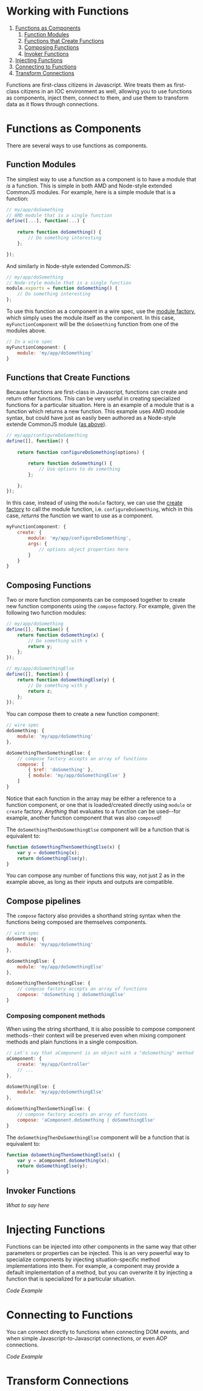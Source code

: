 # Working with Functions

1. [Functions as Components](#functions-as-components)
	1. [Function Modules](#function-modules)
	1. [Functions that Create Functions](#functions-that-create-functions)
	1. [Composing Functions](#composing-functions)
	1. [Invoker Functions](#invoker-functions)
1. [Injecting Functions](#injecting-functions)
1. [Connecting to Functions](#connecting-to-functions)
1. [Transform Connections](#transform-connections)

Functions are first-class citizens in Javascript. Wire treats them as first-class citizens in an IOC environment as well, allowing you to use functions as components, inject them, connect to them, and use them to transform data as it flows through connections.

# Functions as Components

There are several ways to use functions as components.

## Function Modules

The simplest way to use a function as a component is to have a module that *is* a function.  This is simple in both AMD and Node-style extended CommonJS modules.  For example, here is a simple module that is a function:

```js
// my/app/doSomething
// AMD module that is a single function
define([...], function(...) {
	
	return function doSomething() {
		// Do something interesting
	};

});
```

And similarly in Node-style extended CommonJS:

```js
// my/app/doSomething
// Node-style module that is a single function
module.exports = function doSomething() {
	// Do something interesting
};
```

To use this function as a component in a wire spec, use the [module factory](connections.md#module), which simply uses the module itself as the component.  In this case, `myFunctionComponent` will be the `doSomething` function from one of the modules above.

```js
// In a wire spec
myFunctionComponent: {
	module: 'my/app/doSomething'
}
```

## Functions that Create Functions

Because functions are first-class in Javascript, functions can create and return other functions.  This can be very useful in creating specialized functions for a particular situation.  Here is an example of a module that is a function which returns a new function.  This example uses AMD module syntax, but could have just as easily been authored as a Node-style extende CommonJS module ([as above](#function-modules)).

```js
// my/app/configureDoSomething
define([], function() {
	
	return function configureDoSomething(options) {

		return function doSomething() {
			// Use options to do something
		};

	};
});
```

In this case, instead of using the `module` factory, we can use the [create factory](connections.md#create) to call the module function, i.e. `configureDoSomething`, which in this case, *returns* the function we want to use as a component.

```js
myFunctionComponent: {
	create: {
		module: 'my/app/configureDoSomething',
		args: {
			// options object properties here
		}
	}
}
```

## Composing Functions

Two or more function components can be composed together to create new function components using the `compose` factory.  For example, given the following two function modules:

```js
// my/app/doSomething
define([], function() {	
	return function doSomething(x) {
		// Do something with x
		return y;
	};
});

// my/app/doSomethingElse
define([], function() {	
	return function doSomethingElse(y) {
		// Do something with y
		return z;
	};
});
```

You can compose them to create a new function component:

```js
// wire spec
doSomething: {
	module: 'my/app/doSomething'
},

doSomethingThenSomethingElse: {
	// compose factory accepts an array of functions
	compose: [
		{ $ref: 'doSomething' },
		{ module: 'my/app/doSomethingElse' }
	]
}
```

Notice that each function in the array may be either a reference to a function component, or one that is loaded/created directly using `module` or `create` factory.  *Anything* that evaluates to a function can be used--for example, another function component that was also `compose`d!

The `doSomethingThenDoSomethingElse` component will be a function that is equivalent to:

```js
function doSomethingThenSomethingElse(x) {
	var y = doSomething(x);
	return doSomethingElse(y);
}
```

You can compose any number of functions this way, not just 2 as in the example above, as long as their inputs and outputs are compatible.

## Compose pipelines

The `compose` factory also provides a shorthand string syntax when the functions being composed are themselves components.

```js
// wire spec
doSomething: {
	module: 'my/app/doSomething'
},

doSomethingElse: {
	module: 'my/app/doSomethingElse'
},

doSomethingThenSomethingElse: {
	// compose factory accepts an array of functions
	compose: 'doSomething | doSomethingElse'
}
```

### Composing component methods

When using the string shorthand, it is also possible to compose component methods--their context will be preserved even when mixing component methods and plain functions in a single composition.

```js
// Let's say that aComponent is an object with a "doSomething" method
aComponent: {
	create: 'my/app/Controller'
	// ...
},

doSomethingElse: {
	module: 'my/app/doSomethingElse'
},

doSomethingThenSomethingElse: {
	// compose factory accepts an array of functions
	compose: 'aComponent.doSomething | doSomethingElse'
}
```

The `doSomethingThenDoSomethingElse` component will be a function that is equivalent to:

```js
function doSomethingThenSomethingElse(x) {
	var y = aComponent.doSomething(x);
	return doSomethingElse(y);
}
```

## Invoker Functions

*What to say here*

# Injecting Functions

Functions can be injected into other components in the same way that other parameters or properties can be injected.  This is an very powerful way to specialize components by injecting situation-specific method implementations into them.  For example, a component may provide a default implementation of a method, but you can overwrite it by injecting a function that is specialized for a particular situation.

*Code Example*

# Connecting to Functions

You can connect directly to functions when connecting DOM events, and when simple Javascript-to-Javascript connections, or even AOP connections.

*Code Example*

# Transform Connections

